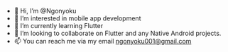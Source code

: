 - 👋 Hi, I’m @Ngonyoku
- 👀 I’m interested in mobile app development
- 🌱 I’m currently learning Flutter
- 💞️ I’m looking to collaborate on Flutter and any Native Android projects.
- 📫 You can reach me via my email ngonyoku001@gmail.com

<!---
Ngonyoku/Ngonyoku is a ✨ special ✨ repository because its `README.md` (this file) appears on your GitHub profile.
You can click the Preview link to take a look at your changes.
--->
